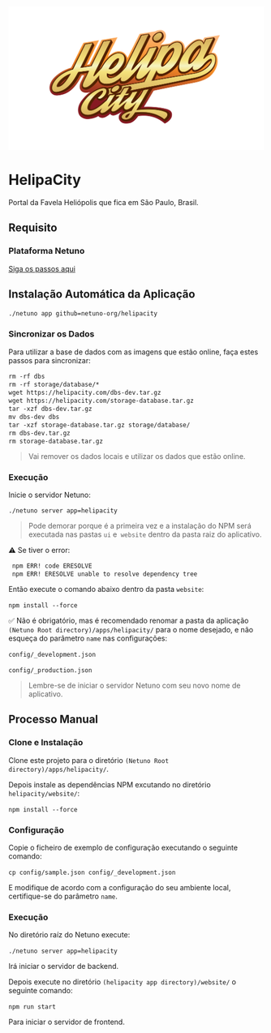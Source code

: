 ![Logo](https://raw.githubusercontent.com/netuno-org/helipacity/main/docs/logo.svg)

# HelipaCity

Portal da Favela Heliópolis que fica em São Paulo, Brasil.

## Requisito

### Plataforma Netuno

[Siga os passos aqui](https://doc.netuno.org/docs/pt-PT/installation/)

## Instalação Automática da Aplicação

```
./netuno app github=netuno-org/helipacity
```

### Sincronizar os Dados

Para utilizar a base de dados com as imagens que estão online, faça estes passos para sincronizar:

```
rm -rf dbs
rm -rf storage/database/*
wget https://helipacity.com/dbs-dev.tar.gz
wget https://helipacity.com/storage-database.tar.gz
tar -xzf dbs-dev.tar.gz
mv dbs-dev dbs
tar -xzf storage-database.tar.gz storage/database/
rm dbs-dev.tar.gz
rm storage-database.tar.gz
```

> Vai remover os dados locais e utilizar os dados que estão online.

### Execução

Inicie o servidor Netuno:

```
./netuno server app=helipacity
```

> Pode demorar porque é a primeira vez e a instalação do NPM será executada nas pastas `ui` e` website` dentro da pasta raiz do aplicativo.

:warning: Se tiver o error:
 
```
 npm ERR! code ERESOLVE
 npm ERR! ERESOLVE unable to resolve dependency tree
```

Então execute o comando abaixo dentro da pasta `website`:

`npm install --force`

:white_check_mark: Não é obrigatório, mas é recomendado renomar a pasta da aplicação `(Netuno Root directory)/apps/helipacity/` para o nome desejado, e não esqueça do parâmetro `name` nas configurações:

`config/_development.json`

`config/_production.json`

> Lembre-se de iniciar o servidor Netuno com seu novo nome de aplicativo.

## Processo Manual

### Clone e Instalação

Clone este projeto para o diretório `(Netuno Root directory)/apps/helipacity/`.

Depois instale as dependências NPM excutando no diretório `helipacity/website/`:

`npm install --force` 

### Configuração

Copie o ficheiro de exemplo de configuração executando o seguinte comando:

`cp config/sample.json config/_development.json`

E modifique de acordo com a configuração do seu ambiente local, certifique-se do parâmetro `name`.

### Execução

No diretório raíz do Netuno execute:

`./netuno server app=helipacity`

Irá iniciar o servidor de backend.

Depois execute no diretório `(helipacity app directory)/website/` o seguinte comando:

`npm run start`

Para iniciar o servidor de frontend.
